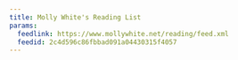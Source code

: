 ```yaml
---
title: Molly White's Reading List
params:
  feedlink: https://www.mollywhite.net/reading/feed.xml
  feedid: 2c4d596c86fbbad091a04430315f4057
---
```

